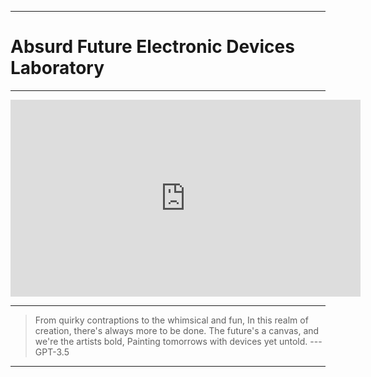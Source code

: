 ***
# Absurd Future Electronic Devices Laboratory
***
<center><iframe width="560" height="315" src="https://www.youtube.com/embed/ERlBHyOjeLI?si=g0_rShwcd6GHH6ka&amp;loop=1&amp;autoplay=1" title="YouTube video player" frameborder="0" allow="accelerometer; autoplay; clipboard-write; encrypted-media; gyroscope; picture-in-picture; web-share" allowfullscreen></iframe></center>

***
>From quirky contraptions to the whimsical and fun,
In this realm of creation, there's always more to be done.
The future's a canvas, and we're the artists bold,
Painting tomorrows with devices yet untold.
--- GPT-3.5
***
